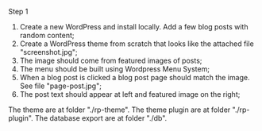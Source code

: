 Step 1

1) Create a new WordPress and install locally. Add a few blog posts with random content;
2) Create a WordPress theme from scratch that looks like the attached file "screenshot.jpg";
3) The image should come from featured images of posts;
4) The menu should be built using Wordpress Menu System;
5) When a blog post is clicked a blog post page should match the image. See file "page-post.jpg";
6) The post text should appear at left and featured image on the right;


The theme are at folder "./rp-theme".
The theme plugin are at folder "./rp-plugin".
The database export are at folder "./db".